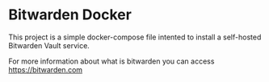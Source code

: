 # Bitwarden Docker

This project is a simple docker-compose file intented to install a self-hosted Bitwarden Vault service.

For more information about what is bitwarden you can access <https://bitwarden.com>
